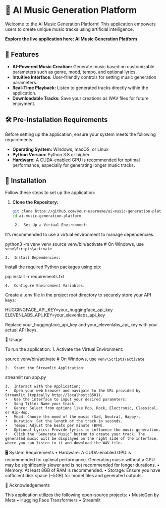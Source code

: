 # 🎵 AI Music Generation Platform

Welcome to the AI Music Generation Platform! This application empowers users to create unique music tracks using artificial intelligence.

**Explore the live application here: [AI Music Generation Platform](https://music-generation-using-ai.streamlit.app/)**

## 🌟 Features

- **AI-Powered Music Creation:** Generate music based on customizable parameters such as genre, mood, tempo, and optional lyrics.
- **Intuitive Interface:** User-friendly controls for setting music generation parameters.
- **Real-Time Playback:** Listen to generated tracks directly within the application.
- **Downloadable Tracks:** Save your creations as WAV files for future enjoyment.

## 🛠️ Pre-Installation Requirements

Before setting up the application, ensure your system meets the following requirements:

- **Operating System:** Windows, macOS, or Linux
- **Python Version:** Python 3.8 or higher
- **Hardware:** A CUDA-enabled GPU is recommended for optimal performance, especially for generating longer music tracks.

## 🚀 Installation

Follow these steps to set up the application:

1. **Clone the Repository:**

   ```bash
   git clone https://github.com/your-username/ai-music-generation-platform.git
   cd ai-music-generation-platform

	2.	Set Up a Virtual Environment:
It’s recommended to use a virtual environment to manage dependencies.

python3 -m venv venv
source venv/bin/activate  # On Windows, use `venv\Scripts\activate`


	3.	Install Dependencies:
Install the required Python packages using pip:

pip install -r requirements.txt


	4.	Configure Environment Variables:
Create a .env file in the project root directory to securely store your API keys:

HUGGINGFACE_API_KEY=your_huggingface_api_key
ELEVENLABS_API_KEY=your_elevenlabs_api_key

Replace your_huggingface_api_key and your_elevenlabs_api_key with your actual API keys.

🎯 Usage

To run the application:
	1.	Activate the Virtual Environment:

source venv/bin/activate  # On Windows, use `venv\Scripts\activate`


	2.	Start the Streamlit Application:

streamlit run app.py


	3.	Interact with the Application:
	•	Open your web browser and navigate to the URL provided by Streamlit (typically http://localhost:8501).
	•	Use the interface to input your desired parameters:
	•	Song Title: Name your track.
	•	Genre: Select from options like Pop, Rock, Electronic, Classical, or Hip-Hop.
	•	Mood: Choose the mood of the music (Sad, Neutral, Happy).
	•	Duration: Set the length of the track in seconds.
	•	Tempo: Adjust the beats per minute (BPM).
	•	Optional Lyrics: Provide lyrics to influence the music generation.
	•	Click the “Generate Music” button to create your track. The generated music will be displayed on the right side of the interface, where you can listen to it and download the WAV file.

🖥️ System Requirements
	•	Hardware: A CUDA-enabled GPU is recommended for optimal performance. Generating music without a GPU may be significantly slower and is not recommended for longer durations.
	•	Memory: At least 8GB of RAM is recommended.
	•	Storage: Ensure you have sufficient disk space (~5GB) for model files and generated outputs.

🙏 Acknowledgements

This application utilizes the following open-source projects:
	•	MusicGen by Meta
	•	Hugging Face Transformers
	•	Streamlit
